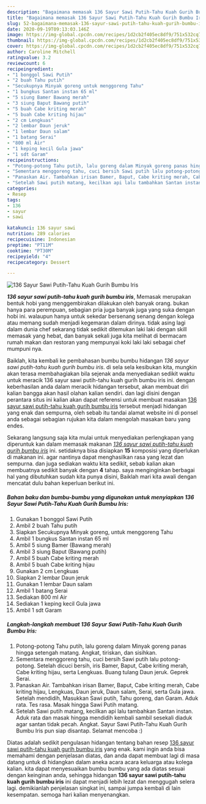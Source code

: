 ```yaml
---
description: "Bagaimana memasak 136 Sayur Sawi Putih-Tahu Kuah Gurih Bumbu Iris Lezat"
title: "Bagaimana memasak 136 Sayur Sawi Putih-Tahu Kuah Gurih Bumbu Iris Lezat"
slug: 52-bagaimana-memasak-136-sayur-sawi-putih-tahu-kuah-gurih-bumbu-iris-lezat
date: 2020-09-19T09:13:03.146Z
image: https://img-global.cpcdn.com/recipes/1d2cb2f405ec8df9/751x532cq70/136-sayur-sawi-putih-tahu-kuah-gurih-bumbu-iris-foto-resep-utama.jpg
thumbnail: https://img-global.cpcdn.com/recipes/1d2cb2f405ec8df9/751x532cq70/136-sayur-sawi-putih-tahu-kuah-gurih-bumbu-iris-foto-resep-utama.jpg
cover: https://img-global.cpcdn.com/recipes/1d2cb2f405ec8df9/751x532cq70/136-sayur-sawi-putih-tahu-kuah-gurih-bumbu-iris-foto-resep-utama.jpg
author: Caroline Mitchell
ratingvalue: 3.2
reviewcount: 6
recipeingredient:
- "1 bonggol Sawi Putih"
- "2 buah Tahu putih"
- "Secukupnya Minyak goreng untuk menggoreng Tahu"
- "1 bungkus Santan instan 65 ml"
- "5 siung Bamer Bawang merah"
- "3 siung Baput Bawang putih"
- "5 buah Cabe kriting merah"
- "5 buah Cabe kriting hijau"
- "2 cm Lengkuas"
- "2 lembar Daun jeruk"
- "1 lembar Daun salam"
- "1 batang Serai"
- "800 ml Air"
- "1 keping kecil Gula jawa"
- "1 sdt Garam"
recipeinstructions:
- "Potong-potong Tahu putih, lalu goreng dalam Minyak goreng panas hingga setengah matang. Angkat, tiriskan, dan sisihkan."
- "Sementara menggoreng tahu, cuci bersih Sawi putih lalu potong-potong. Setelah dicuci bersih, iris Bamer, Baput, Cabe kriting merah, Cabe kriting hijau, serta Lengkuas. Buang tulang Daun jeruk. Geprek Serai."
- "Panaskan Air. Tambahkan irisan Bamer, Baput, Cabe kriting merah, Cabe kriting hijau, Lengkuas, Daun jeruk, Daun salam, Serai, serta Gula jawa. Setelah mendidih, Masukkan Sawi putih, Tahu goreng, dan Garam. Aduk rata. Tes rasa. Masak hingga Sawi Putih matang."
- "Setelah Sawi putih matang, kecilkan api lalu tambahkan Santan instan. Aduk rata dan masak hingga mendidih kembali sambil sesekali diaduk agar santan tidak pecah. Angkat. Sayur Sawi Putih-Tahu Kuah Gurih Bumbu Iris pun siap disantap. Selamat mencoba :)"
categories:
- Resep
tags:
- 136
- sayur
- sawi

katakunci: 136 sayur sawi 
nutrition: 289 calories
recipecuisine: Indonesian
preptime: "PT11M"
cooktime: "PT30M"
recipeyield: "4"
recipecategory: Dessert

---
```



![136 Sayur Sawi Putih-Tahu Kuah Gurih Bumbu Iris](https://img-global.cpcdn.com/recipes/1d2cb2f405ec8df9/751x532cq70/136-sayur-sawi-putih-tahu-kuah-gurih-bumbu-iris-foto-resep-utama.jpg)

<b><i>136 sayur sawi putih-tahu kuah gurih bumbu iris</i></b>, Memasak merupakan bentuk hobi yang menggembirakan dilakukan oleh banyak orang. bukan hanya para perempuan, sebagian pria juga banyak juga yang suka dengan hobi ini. walaupun hanya untuk sekedar bersenang senang dengan kolega atau memang sudah menjadi kegemaran dalam dirinya. tidak asing lagi dalam dunia chef sekarang tidak sedikit ditemukan laki laki dengan skill memasak yang hebat, dan banyak sekali juga kita melihat di bermacam rumah makan dan restoran yang mempunyai koki laki laki sebagai chef mumpuni nya.

Baiklah, kita kembali ke pembahasan bumbu bumbu hidangan <i>136 sayur sawi putih-tahu kuah gurih bumbu iris</i>. di sela sela kesibukan kita, mungkin akan terasa membahagiakan bila sejenak anda menyediakan sedikit waktu untuk meracik 136 sayur sawi putih-tahu kuah gurih bumbu iris ini. dengan keberhasilan anda dalam meracik hidangan tersebut, akan membuat diri kalian bangga akan hasil olahan kalian sendiri. dan lagi disini dengan perantara situs ini kalian akan dapat referensi untuk membuat masakan <u>136 sayur sawi putih-tahu kuah gurih bumbu iris</u> tersebut menjadi hidangan yang enak dan sempurna, oleh sebab itu tandai alamat website ini di ponsel anda sebagai sebagian rujukan kita dalam mengolah masakan baru yang endes.




Sekarang langsung saja kita mulai untuk menyediakan perlengkapan yang diperuntuk kan dalam memasak makanan <u><i>136 sayur sawi putih-tahu kuah gurih bumbu iris</i></u> ini. setidaknya bisa disiapkan <b>15</b> komposisi yang diperlukan di makanan ini. agar nantinya dapat menghasilkan rasa yang lezat dan sempurna. dan juga sediakan waktu kita sedikit, sebab kalian akan membuatnya sedikit banyak dengan <b>4</b> tahap. saya menginginkan berbagai hal yang dibutuhkan sudah kita punya disini, Baiklah mari kita awali dengan mencatat dulu bahan keperluan berikut ini.

<!--inarticleads1-->

##### Bahan baku dan bumbu-bumbu yang digunakan untuk menyiapkan 136 Sayur Sawi Putih-Tahu Kuah Gurih Bumbu Iris:

1. Gunakan 1 bonggol Sawi Putih
1. Ambil 2 buah Tahu putih
1. Siapkan Secukupnya Minyak goreng, untuk menggoreng Tahu
1. Ambil 1 bungkus Santan instan 65 ml
1. Ambil 5 siung Bamer (Bawang merah)
1. Ambil 3 siung Baput (Bawang putih)
1. Ambil 5 buah Cabe kriting merah
1. Ambil 5 buah Cabe kriting hijau
1. Gunakan 2 cm Lengkuas
1. Siapkan 2 lembar Daun jeruk
1. Gunakan 1 lembar Daun salam
1. Ambil 1 batang Serai
1. Sediakan 800 ml Air
1. Sediakan 1 keping kecil Gula jawa
1. Ambil 1 sdt Garam




<!--inarticleads2-->

##### Langkah-langkah membuat 136 Sayur Sawi Putih-Tahu Kuah Gurih Bumbu Iris:

1. Potong-potong Tahu putih, lalu goreng dalam Minyak goreng panas hingga setengah matang. Angkat, tiriskan, dan sisihkan.
1. Sementara menggoreng tahu, cuci bersih Sawi putih lalu potong-potong. Setelah dicuci bersih, iris Bamer, Baput, Cabe kriting merah, Cabe kriting hijau, serta Lengkuas. Buang tulang Daun jeruk. Geprek Serai.
1. Panaskan Air. Tambahkan irisan Bamer, Baput, Cabe kriting merah, Cabe kriting hijau, Lengkuas, Daun jeruk, Daun salam, Serai, serta Gula jawa. Setelah mendidih, Masukkan Sawi putih, Tahu goreng, dan Garam. Aduk rata. Tes rasa. Masak hingga Sawi Putih matang.
1. Setelah Sawi putih matang, kecilkan api lalu tambahkan Santan instan. Aduk rata dan masak hingga mendidih kembali sambil sesekali diaduk agar santan tidak pecah. Angkat. Sayur Sawi Putih-Tahu Kuah Gurih Bumbu Iris pun siap disantap. Selamat mencoba :)




Diatas adalah sedikit pengulasan hidangan tentang bahan resep <u>136 sayur sawi putih-tahu kuah gurih bumbu iris</u> yang enak. kami ingin anda bisa memahami dengan penjelasan diatas, dan anda dapat membuat lagi di masa datang untuk di hidangkan dalam aneka acara acara keluarga atau kolega kalian. kita dapat menyesuaikan bumbu bumbu yang ada diatas sesuai dengan keinginan anda, sehingga hidangan <b>136 sayur sawi putih-tahu kuah gurih bumbu iris</b> ini dapat menjadi lebih lezat dan menggugah selera lagi. demikianlah penjelasan singkat ini, sampai jumpa kembali di lain kesempatan. semoga hari kalian menyenangkan.

